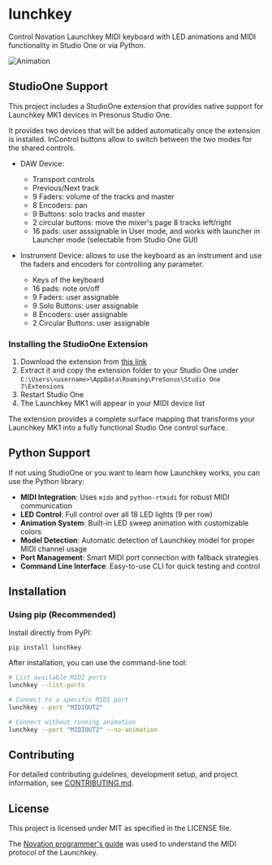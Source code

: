 # lunchkey

Control Novation Launchkey MIDI keyboard with LED animations and MIDI functionality in Studio One or via Python.

![Animation](https://github.com/user-attachments/assets/7bc74796-42e6-432a-b0c4-b2bb83b66e5e)

## StudioOne Support

This project includes a StudioOne extension that provides native support for Launchkey MK1 devices in Presonus Studio One.

It provides two devices that will be added automatically once the extension is installed. InControl buttons allow to switch between the two modes for the shared controls.

- DAW Device:
  - Transport controls
  - Previous/Next track
  - 9 Faders: volume of the tracks and master
  - 8 Encoders: pan
  - 9 Buttons: solo tracks and master
  - 2 circular buttons: move the mixer's page 8 tracks left/right
  - 16 pads: user asssignable in User mode, and works with launcher in Launcher mode (selectable from Studio One GUI)

- Instrument Device: allows to use the keyboard as an instrument and use the faders and encoders for controlling any parameter.
  - Keys of the keyboard
  - 16 pads: note on/off
  - 9 Faders: user assignable
  - 9 Solo Buttons: user assignable
  - 8 Encoders: user assignable
  - 2 Circular Buttons: user assignable

### Installing the StudioOne Extension

1. Download the extension from [this link](https://github.com/aminya/lunchkey/releases/download/v0.1.1/io.github.aminya.lunchkeymk1.device.zip)
2. Extract it and copy the extension folder to your Studio One under `C:\Users\<username>\AppData\Roaming\PreSonus\Studio One 7\Extensions`
3. Restart Studio One
4. The Launchkey MK1 will appear in your MIDI device list

The extension provides a complete surface mapping that transforms your Launchkey MK1 into a fully functional Studio One control surface.

## Python Support

If not using StudioOne or you want to learn how Launchkey works, you can use the Python library:

- **MIDI Integration**: Uses `mido` and `python-rtmidi` for robust MIDI communication
- **LED Control**: Full control over all 18 LED lights (9 per row)
- **Animation System**: Built-in LED sweep animation with customizable colors
- **Model Detection**: Automatic detection of Launchkey model for proper MIDI channel usage
- **Port Management**: Smart MIDI port connection with fallback strategies
- **Command Line Interface**: Easy-to-use CLI for quick testing and control

## Installation

### Using pip (Recommended)

Install directly from PyPI:

```bash
pip install lunchkey
```

After installation, you can use the command-line tool:

```bash
# List available MIDI ports
lunchkey --list-ports

# Connect to a specific MIDI port
lunchkey --port "MIDIOUT2"

# Connect without running animation
lunchkey --port "MIDIOUT2" --no-animation
```

## Contributing

For detailed contributing guidelines, development setup, and project information, see [CONTRIBUTING.md](CONTRIBUTING.md).

## License

This project is licensed under MIT as specified in the LICENSE file.


The [Novation programmer's guide](https://fael-downloads-prod.focusrite.com/customer/prod/s3fs-public/novation/downloads/10535/launchkey-mk2-programmers-reference-guide.pdf) was used to understand the MIDI protocol of the Launchkey.
